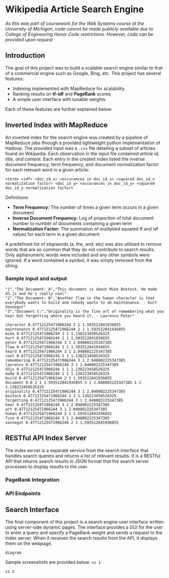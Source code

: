 # Wikipedia Article Search Engine
*As this was part of coursework for the Web Systems course at the University of Michigan, code cannot be made publicly available due to College of Engineering Honor Code restrictions. However, code can be provided upon request*

## Introduction
The goal of this project was to build a scalable search engine similar to that of a commercial engine such as Google, Bing, etc. This project has several features:
* Indexing implemented with MapReduce for scalability 
* Ranking results on **tf-idf** and **PageRank** scores
* A simple user interface with tunable weights

Each of these features are further explained below:

## Inverted Index with MapReduce
An inverted index for the search engine was created by a pipeline of MapReduce jobs through a provided lightweight python implementation of Hadoop. The provided input was a `.csv` file detailing a subset of articles found on Wikipedia. Each observation in the input file contained _article id, title, and content._ Each entry in the created index listed the inverse document frequency, term frequency, and document normalization factor for each relevant word in a given article:

```
<term> <idf> <doc_id_x> <occurances in doc_id_x> <squared doc_id_x normalization factor> <doc_id_y> <occurances in doc_id_y> <squared doc_id_y normalization factor>
```
Definitions:
* **Term Frequency:** The number of times a given term occurs in a given document
* **Inverse Document Frequency:** Log of proportion of total document number to number of documents containing a given term
* **Normalization Factor:** The summation of multiplied squared tf and idf values for each term in a given document

A predefined list of _stopwords_ (a, the, and, etc) was also utilized to remove words that are so common that they do not contribute to search results. Only alphanumeric words were included and any other symbols were ignored. If a word contained a symbol, it was simply removed from the string.

### Sample input and output
```
"1","The Document: A","This document is about Mike Bostock. He made d3.js and he's really cool"
"2","The Document: B","Another flaw in the human character is that everybody wants to build and nobody wants to do maintenance. - Kurt Vonnegut"
"3","Document C:","Originality is the fine art of remembering what you hear but forgetting where you heard it. - Laurence Peter"
```

```
character 0.47712125471966244 2 1 1.593512841936855
maintenance 0.47712125471966244 2 1 1.593512841936855
mike 0.47712125471966244 1 1 1.138223458526325
kurt 0.47712125471966244 2 1 1.593512841936855
peter 0.47712125471966244 3 1 2.048802225347385
flaw 0.47712125471966244 2 1 1.593512841936855
heard 0.47712125471966244 3 1 2.048802225347385
cool 0.47712125471966244 1 1 1.138223458526325
remembering 0.47712125471966244 3 1 2.048802225347385
laurence 0.47712125471966244 3 1 2.048802225347385
d3js 0.47712125471966244 1 1 1.138223458526325
made 0.47712125471966244 1 1 1.138223458526325
build 0.47712125471966244 2 1 1.593512841936855
document 0.0 2 1 1.593512841936855 3 1 2.048802225347385 1 2 1.138223458526325
originality 0.47712125471966244 3 1 2.048802225347385
bostock 0.47712125471966244 1 1 1.138223458526325
forgetting 0.47712125471966244 3 1 2.048802225347385
hear 0.47712125471966244 3 1 2.048802225347385
art 0.47712125471966244 3 1 2.048802225347385
human 0.47712125471966244 2 1 1.593512841936855
fine 0.47712125471966244 3 1 2.048802225347385
vonnegut 0.47712125471966244 2 1 1.593512841936855
```

## RESTful API Index Server
The index server is a separate service from the search interface that handles search queries and returns a list of relevant results. It is a RESTful API that returns search results in JSON format that the search server processes to display results to the user.

### PageRank Integration

### API Endpoints

## Search Interface
The final component of this project is a search engine user interface written using server-side dynamic pages. The interface provides a GUI for the user to enter a query and specify a PageRank weight and sends a request to the index server. When it receives the search results from the API, it displays them on the webpage. 

`diagram`

Sample screenshots are provided below:
`ss 1`

`ss 2`
